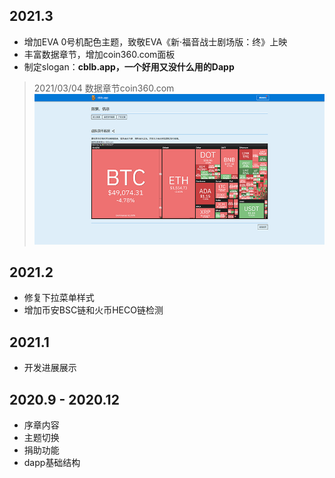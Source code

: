 ## 2021.3

- 增加EVA 0号机配色主题，致敬EVA《新·福音战士剧场版：终》上映
- 丰富数据章节，增加coin360.com面板
- 制定slogan：**cblb.app，一个好用又没什么用的Dapp**

>2021/03/04 数据章节coin360.com
![](https://raw.githubusercontent.com/cblber/cblb-app-progress/master/img/20210304.png)

## 2021.2

- 修复下拉菜单样式
- 增加币安BSC链和火币HECO链检测

## 2021.1

- 开发进展展示

## 2020.9 - 2020.12 

- 序章内容
- 主题切换
- 捐助功能
- dapp基础结构